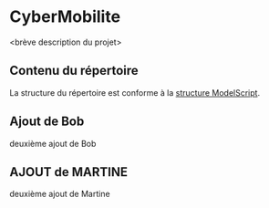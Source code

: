 CyberMobilite
===========

<brève description du projet>

Contenu du répertoire
---------------------

La structure du répertoire est conforme à la [structure ModelScript](https://modelscript.readthedocs.io/en/latest/artefacts/index.html).

## Ajout de Bob

deuxième ajout de Bob

## AJOUT de  MARTINE

deuxième ajout de Martine